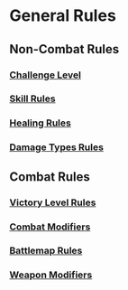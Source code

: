 # General Rules

## Non-Combat Rules

### [Challenge Level](NonCombatRules/ChallengeLevelRules.md)

### [Skill Rules](NonCombatRules/SkillRules.md)

### [Healing Rules](NonCombatRules/HealingRules.md)

### [Damage Types Rules](NonCombatRules/DamageTypesRules.md)

## Combat Rules

### [Victory Level Rules](CombatRules/VictoryLevelRules.md)

### [Combat Modifiers](CombatRules/CombatModifiers.md)

### [Battlemap Rules](CombatRules/BattlemapRules.md)

### [Weapon Modifiers](CombatRules/WeaponModifiers.md)
